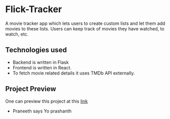# Flick-Tracker
A movie tracker app which lets users to create custom lists and let them add movies to these lists. Users can keep track of movies they have watched, to watch, etc.

## Technologies used
 - Backend is written in Flask
 - Frontend is written in React.
 - To fetch movie related details it uses TMDb API externally.

## Project Preview
One can preview this project at this [link](http://flick-tracker.herokuapp.com/ "link")
- Praneeth says Yo prashanth

